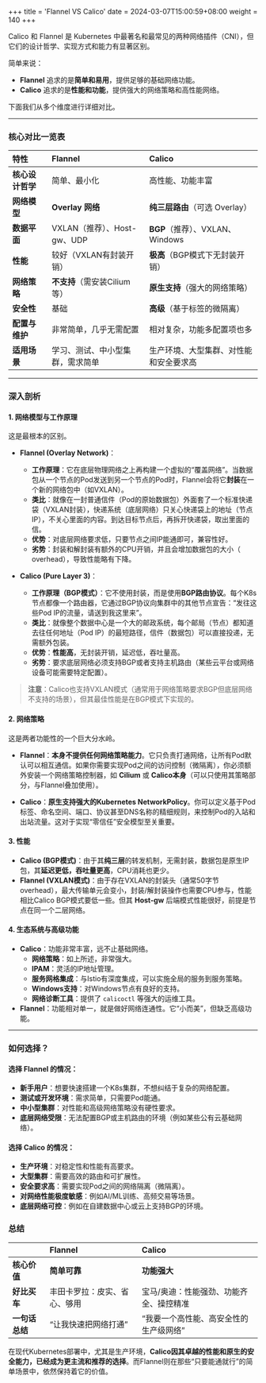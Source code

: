 +++
title = 'Flannel VS Calico'
date = 2024-03-07T15:00:59+08:00
weight = 140
+++

Calico 和 Flannel 是 Kubernetes 中最著名和最常见的两种网络插件（CNI），但它们的设计哲学、实现方式和能力有显著区别。

简单来说：
*   **Flannel** 追求的是**简单和易用**，提供足够的基础网络功能。
*   **Calico** 追求的是**性能和功能**，提供强大的网络策略和高性能网络。

下面我们从多个维度进行详细对比。

---

### 核心对比一览表

| 特性 | Flannel | Calico |
| :--- | :--- | :--- |
| **核心设计哲学** | 简单、最小化 | 高性能、功能丰富 |
| **网络模型** | **Overlay 网络** | **纯三层路由**（可选 Overlay） |
| **数据平面** | VXLAN（推荐）、Host-gw、UDP | **BGP**（推荐）、VXLAN、Windows |
| **性能** | 较好（VXLAN有封装开销） | **极高**（BGP模式下无封装开销） |
| **网络策略** | **不支持**（需安装Cilium等） | **原生支持**（强大的网络策略） |
| **安全性** | 基础 | **高级**（基于标签的微隔离） |
| **配置与维护** | 非常简单，几乎无需配置 | 相对复杂，功能多配置项也多 |
| **适用场景** | 学习、测试、中小型集群，需求简单 | 生产环境、大型集群、对性能和安全要求高 |

---

### 深入剖析

#### 1. 网络模型与工作原理

这是最根本的区别。

*   **Flannel (Overlay Network)**：
    *   **工作原理**：它在底层物理网络之上再构建一个虚拟的“覆盖网络”。当数据包从一个节点的Pod发送到另一个节点的Pod时，Flannel会将它**封装**在一个新的网络包中（如VXLAN）。
    *   **类比**：就像在一封普通信件（Pod的原始数据包）外面套了一个标准快递袋（VXLAN封装），快递系统（底层网络）只关心快递袋上的地址（节点IP），不关心里面的内容。到达目标节点后，再拆开快递袋，取出里面的信。
    *   **优势**：对底层网络要求低，只要节点之间IP能通即可，兼容性好。
    *   **劣势**：封装和解封装有额外的CPU开销，并且会增加数据包的大小（ overhead），导致性能略有下降。

*   **Calico (Pure Layer 3)**：
    *   **工作原理（BGP模式）**：它不使用封装，而是使用**BGP路由协议**。每个K8s节点都像一个路由器，它通过BGP协议向集群中的其他节点宣告：“发往这些Pod IP的流量，请送到我这里来”。
    *   **类比**：就像整个数据中心是一个大的邮政系统，每个邮局（节点）都知道去往任何地址（Pod IP）的最短路径，信件（数据包）可以直接投递，无需额外包装。
    *   **优势**：**性能高**，无封装开销，延迟低，吞吐量高。
    *   **劣势**：要求底层网络必须支持BGP或者支持主机路由（某些云平台或网络设备可能需要特定配置）。

> **注意**：Calico也支持VXLAN模式（通常用于网络策略要求BGP但底层网络不支持的场景），但其最佳性能是在BGP模式下实现的。

#### 2. 网络策略

这是两者功能性的一个巨大分水岭。

*   **Flannel**：**本身不提供任何网络策略能力**。它只负责打通网络，让所有Pod默认可以相互通信。如果你需要实现Pod之间的访问控制（微隔离），你必须额外安装一个网络策略控制器，如 **Cilium** 或 **Calico本身**（可以只使用其策略部分，与Flannel叠加使用）。

*   **Calico**：**原生支持强大的Kubernetes NetworkPolicy**。你可以定义基于Pod标签、命名空间、端口、协议甚至DNS名称的精细规则，来控制Pod的入站和出站流量。这对于实现“零信任”安全模型至关重要。

#### 3. 性能

*   **Calico (BGP模式)**：由于其**纯三层**的转发机制，无需封装，数据包是原生IP包，其**延迟更低，吞吐量更高**，CPU消耗也更少。
*   **Flannel (VXLAN模式)**：由于存在VXLAN的封装头（通常50字节 overhead），最大传输单元会变小，封装/解封装操作也需要CPU参与，性能相比Calico BGP模式要低一些。但其 **Host-gw** 后端模式性能很好，前提是节点在同一个二层网络。

#### 4. 生态系统与高级功能

*   **Calico**：功能非常丰富，远不止基础网络。
    *   **网络策略**：如上所述，非常强大。
    *   **IPAM**：灵活的IP地址管理。
    *   **服务网格集成**：与Istio有深度集成，可以实施全局的服务到服务策略。
    *   **Windows支持**：对Windows节点有良好的支持。
    *   **网络诊断工具**：提供了 `calicoctl` 等强大的运维工具。
*   **Flannel**：功能相对单一，就是做好网络连通性。它“小而美”，但缺乏高级功能。

---

### 如何选择？

#### 选择 Flannel 的情况：

*   **新手用户**：想要快速搭建一个K8s集群，不想纠结于复杂的网络配置。
*   **测试或开发环境**：需求简单，只需要Pod能通。
*   **中小型集群**：对性能和高级网络策略没有硬性要求。
*   **底层网络受限**：无法配置BGP或主机路由的环境（例如某些公有云基础网络）。

#### 选择 Calico 的情况：

*   **生产环境**：对稳定性和性能有高要求。
*   **大型集群**：需要高效的路由和可扩展性。
*   **安全要求高**：需要实现Pod之间的网络隔离（微隔离）。
*   **对网络性能极度敏感**：例如AI/ML训练、高频交易等场景。
*   **底层网络可控**：例如在自建数据中心或云上支持BGP的环境。

### 总结

|  | **Flannel** | **Calico** |
| :--- | :--- | :--- |
| **核心价值** | **简单可靠** | **功能强大** |
| **好比买车** | 丰田卡罗拉：皮实、省心、够用 | 宝马/奥迪：性能强劲、功能齐全、操控精准 |
| **一句话总结** | “让我快速把网络打通” | “我要一个高性能、高安全性的生产级网络” |

在现代Kubernetes部署中，尤其是生产环境，**Calico因其卓越的性能和原生的安全能力，已经成为更主流和推荐的选择**。而Flannel则在那些“只要能通就行”的简单场景中，依然保持着它的价值。
